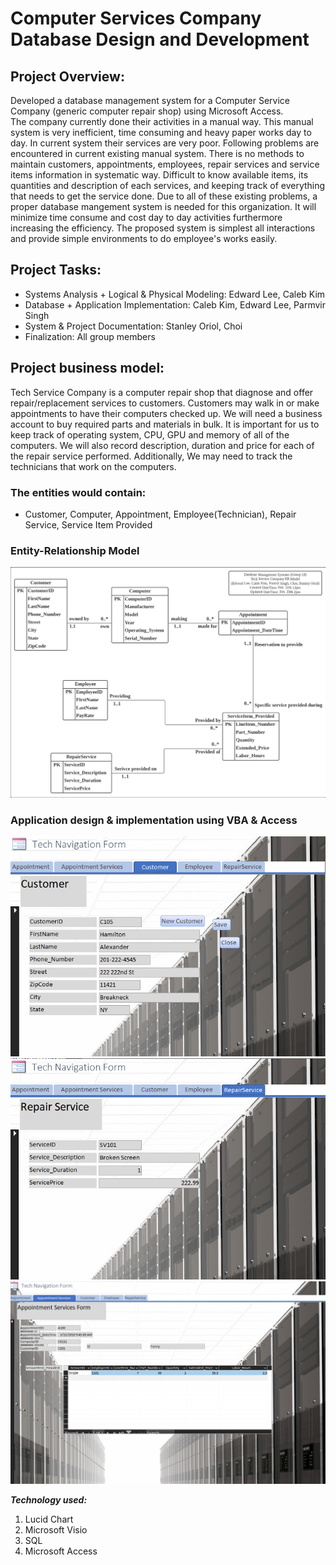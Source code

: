 # Computer Services Company Database Design and Development

## Project Overview:
Developed a database management system for a Computer Service Company (generic computer repair shop) using Microsoft Access. <br>
The company currently done their activities in a manual way. This manual system is very inefficient, time consuming and heavy paper works day to day. In current system their services are very poor. Following problems are encountered in current existing manual system. There is no methods to maintain customers, appointments, employees, repair services and service items information in systematic way. Difficult to know available items, its quantities and description of each services, and keeping track of everything that needs to get the service done. Due to all of these existing problems, a proper database mangement system is needed for this organization. It will minimize time consume and cost day to day activities furthermore increasing the efficiency. The proposed system is simplest
all interactions and provide simple environments to do employee's works easily.

## Project Tasks:
- Systems Analysis + Logical & Physical Modeling: Edward Lee, Caleb Kim
- Database + Application Implementation: Caleb Kim, Edward Lee, Parmvir Singh
- System & Project Documentation: Stanley Oriol, Choi
- Finalization: All group members
 
## Project business model:
Tech Service Company is a computer repair shop that diagnose and offer repair/replacement services to customers. Customers may walk in or make appointments to have their computers checked up. We will need a business account to buy required parts and materials in bulk. It is important for us to keep track of operating system, CPU, GPU and memory of all of the computers. We will also record description, duration and price for each of the repair service performed. Additionally, We may need to track the technicians that work on the computers.

### The entities would contain:
- Customer, Computer, Appointment, Employee(Technician), Repair Service, Service Item Provided

### Entity-Relationship Model

![dim](https://github.com/Eddlee97/Computer-Service-Company-Database-Design-and-Development/blob/77c82247fc1d3d1278386679f77cc34f000a543d/Database%20Design%20(ER%20model).png)

### Application design & implementation using VBA & Access
![Alt text](https://github.com/Eddlee97/Computer-Service-Company-Database-Design-and-Development/blob/2879460ce8b04312837cd9aef92df36e34bda363/Application%20Implementation/customer%20form.png)
![Alt text](https://github.com/Eddlee97/Computer-Service-Company-Database-Design-and-Development/blob/2879460ce8b04312837cd9aef92df36e34bda363/Application%20Implementation/repair%20service%20form.png)
![Alt text](https://github.com/Eddlee97/Computer-Service-Company-Database-Design-and-Development/blob/2879460ce8b04312837cd9aef92df36e34bda363/Application%20Implementation/appointment%20service%20form.png)

***Technology used:***<br>
1. Lucid Chart
2. Microsoft Visio
3. SQL
4. Microsoft Access

